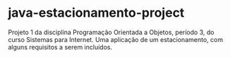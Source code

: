 # java-estacionamento-project
Projeto 1 da disciplina Programação Orientada a Objetos, período 3, do curso Sistemas para Internet. Uma aplicação de um estacionamento, com alguns requisitos a serem incluídos.
